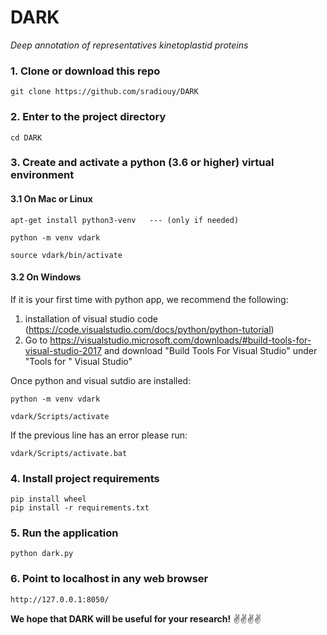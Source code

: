 # DARK
*Deep annotation of representatives kinetoplastid proteins*


### 1. Clone or download this repo

```
git clone https://github.com/sradiouy/DARK
```

### 2. Enter to the project directory

```
cd DARK
```

### 3. Create and activate a python (3.6 or higher) virtual environment  


#### 3.1 On Mac or Linux

```
apt-get install python3-venv   --- (only if needed)

python -m venv vdark

source vdark/bin/activate
````

#### 3.2 On Windows 
 
 If it is your first time with python app, we recommend the following: 
  
  1. installation of visual studio code (https://code.visualstudio.com/docs/python/python-tutorial)
  1. Go to https://visualstudio.microsoft.com/downloads/#build-tools-for-visual-studio-2017 and download "Build Tools For Visual Studio" under "Tools for " Visual Studio"

Once python and visual sutdio are installed:

```
python -m venv vdark

vdark/Scripts/activate 
````
If the previous line has an error please run:

```
vdark/Scripts/activate.bat 

```

### 4. Install project requirements

```
pip install wheel
pip install -r requirements.txt
```

### 5. Run the application

```
python dark.py
```

### 6. Point to localhost in any web browser

````
http://127.0.0.1:8050/
````


**We hope that DARK will be useful for your research!** :v::v::v::v:
